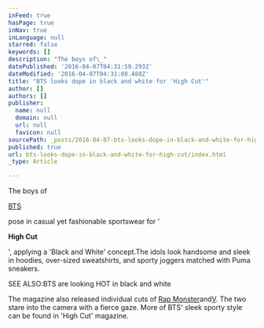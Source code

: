 ```yaml
---
inFeed: true
hasPage: true
inNav: true
inLanguage: null
starred: false
keywords: []
description: "The boys of\_"
datePublished: '2016-04-07T04:31:59.293Z'
dateModified: '2016-04-07T04:31:08.488Z'
title: "BTS looks dope in black and white for 'High Cut'"
author: []
authors: []
publisher:
  name: null
  domain: null
  url: null
  favicon: null
sourcePath: _posts/2016-04-07-bts-looks-dope-in-black-and-white-for-high-cut.md
published: true
url: bts-looks-dope-in-black-and-white-for-high-cut/index.html
_type: Article

---
```

The boys of 

[BTS][0]

pose in casual yet fashionable sportswear for '

**High Cut**

', applying a 'Black and White' concept.The idols look handsome and sleek in hoodies, over-sized sweatshirts, and sporty joggers matched with Puma sneakers. 

SEE ALSO:BTS are looking HOT in black and white

The magazine also released individual cuts of [Rap Monster][1]and[V][2]. The two stare into the camera with a fierce gaze. More of BTS' sleek sporty style can be found in 'High Cut' magazine. 



[0]: http://www.allkpop.com/artisttag/bts
[1]: http://www.allkpop.com/artisttag/rap-monster
[2]: http://www.allkpop.com/artisttag/v